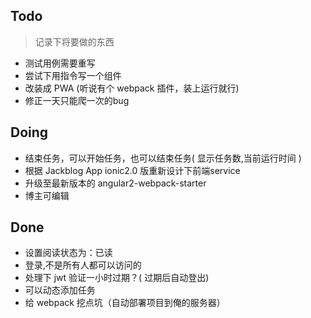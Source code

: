 ## Todo
> 记录下将要做的东西

* 测试用例需要重写
* 尝试下用指令写一个组件
* 改装成 PWA (听说有个 webpack 插件，装上运行就行)
* 修正一天只能爬一次的bug


## Doing
* 结束任务，可以开始任务，也可以结束任务( 显示任务数,当前运行时间 )
* 根据 Jackblog App ionic2.0 版重新设计下前端service
* 升级至最新版本的 angular2-webpack-starter
* 博主可编辑

## Done
* 设置阅读状态为：已读
* 登录,不是所有人都可以访问的
* 处理下 jwt 验证一小时过期？( 过期后自动登出)
* 可以动态添加任务
* 给 webpack 挖点坑（自动部署项目到俺的服务器）
